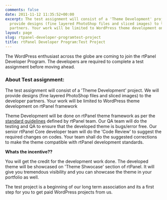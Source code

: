 ```yaml
---
comments: false
date: 2011-11-12 11:35:52+00:00
excerpt: The test assignment will consist of a 'Theme Development' project. We will
  provide designs (fine layered PhotoShop files and sliced images) to the developer
  partners. Your work will be limited to WordPress theme development on rtPanel framework
layout: page
slug: rtpanel-developer-programtest-project
title: rtPanel Developer Program:Test Project
---
```


The WordPress enthusiast across the globe are coming to join the rtPanel Developer Program. The developers are required to complete a test assignment before moving ahead.





### About Test assignment:




The test assignment will consist of a 'Theme Development' project. We will provide designs (fine layered PhotoShop files and sliced images) to the developer partners. Your work will be limited to WordPress theme development on rtPanel framework




Theme Development will be done on rtPanel theme framework as per the [standard guidelines](https://rtcamp.com/blog/rtpanel-developer-program-standards-guidelines/) defined by rtPanel team. Our QA team will do the testing and QA to ensure that the developed theme is bugs/error free. Our senior rtPanel Core developer team will do the 'Code Review' to suggest the required changes on codes. Your team shall do the suggested corrections to make the theme compatible with rtPanel development standards.




**Whats the incentive??**




You will get the credit for the development work done. The developed theme will be showcased on 'Theme Shwocase' section of rtPanel. It will give you tremendous visibility and you can showcase the theme in your portfolio as well.




The test project is a beginning of our long term association and its a first step for you to get paid WordPress projects from us.
